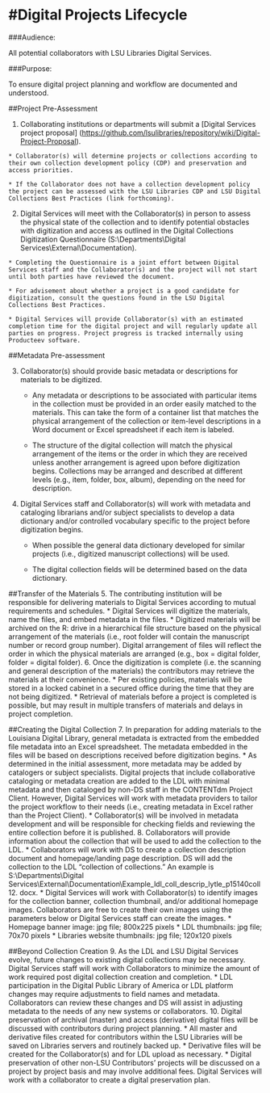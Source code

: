#Digital Projects Lifecycle
===========================
###Audience:

All potential collaborators with LSU Libraries Digital Services.

###Purpose: 

To ensure digital project planning and workflow are documented and understood.


##Project Pre-Assessment


  1. Collaborating institutions or departments will submit a [Digital Services project proposal] (https://github.com/lsulibraries/repository/wiki/Digital-Project-Proposal).

    * Collaborator(s) will determine projects or collections according to their own collection development policy (CDP) and preservation and access priorities.

    * If the Collaborator does not have a collection development policy the project can be assessed with the LSU Libraries CDP and LSU Digital Collections Best Practices (link forthcoming).

  2. Digital Services will meet with the Collaborator(s) in person to assess the physical state of the collection and to identify potential obstacles with digitization and access as outlined in the Digital Collections Digitization Questionnaire (S:\Departments\Digital Services\External\Documentation).

    * Completing the Questionnaire is a joint effort between Digital Services staff and the Collaborator(s) and the project will not start until both parties have reviewed the document.

    * For advisement about whether a project is a good candidate for digitization, consult the questions found in the LSU Digital Collections Best Practices.

    * Digital Services will provide Collaborator(s) with an estimated completion time for the digital project and will regularly update all parties on progress. Project progress is tracked internally using Producteev software.
       
##Metadata Pre-assessment

 3. Collaborator(s) should provide basic metadata or descriptions for materials to be digitized.

    * Any metadata or descriptions to be associated with particular items in the collection must be provided in an order easily matched to the materials. This can take the form of a container list that matches the physical arrangement of the collection or item-level descriptions in a Word document or Excel spreadsheet if each item is labeled.

    * The structure of the digital collection will match the physical arrangement of the items or the order in which they are received unless another arrangement is agreed upon before digitization begins. Collections may be arranged and described at different levels (e.g., item, folder, box, album), depending on the need for description.


 4. Digital Services staff and Collaborator(s) will work with metadata and cataloging librarians and/or subject specialists to develop a data dictionary and/or controlled vocabulary specific to the project before digitization begins.

    * When possible the general data dictionary developed for similar projects (i.e., digitized manuscript collections) will be used.

    * The digital collection fields will be determined based on the data dictionary.

##Transfer of the Materials
 5. The contributing institution will be responsible for delivering materials to Digital Services according to mutual requirements and schedules.
    * Digital Services will digitize the materials, name the files, and embed metadata in the files.
    * Digitized materials will be archived on the R: drive in a hierarchical file structure based on the physical arrangement of the materials (i.e., root folder will contain the manuscript number or record group number). Digital arrangement of files will reflect the order in which the physical materials are arranged (e.g., box = digital folder, folder = digital folder).
 6. Once the digitization is complete (i.e. the scanning and general description of the materials) the contributors may retrieve the materials at their convenience.
    * Per existing policies, materials will be stored in a locked cabinet in a secured office during the time that they are not being digitized.
    * Retrieval of materials before a project is completed is possible, but may result in multiple transfers of materials and delays in project completion.

##Creating the Digital Collection
 7. In preparation for adding materials to the Louisiana Digital Library, general metadata is extracted from the embedded file metadata into an Excel spreadsheet. The metadata embedded in the files will be based on descriptions received before digitization begins.
    * As determined in the initial assessment, more metadata may be added by catalogers or subject specialists. Digital projects that include collaborative cataloging or metadata creation are added to the LDL with minimal metadata and then cataloged by non-DS staff in the CONTENTdm Project Client. However, Digital Services will work with metadata providers to tailor the project workflow to their needs (i.e., creating metadata in Excel rather than the Project Client).
    * Collaborator(s) will be involved in metadata development and will be responsible for checking fields and reviewing the entire collection before it is published.
 8. Collaborators will provide information about the collection that will be used to add the collection to the LDL.
    * Collaborators will work with DS to create a collection description document and homepage/landing page description. DS will add the collection to the LDL “collection of collections.” An example is S:\Departments\Digital Services\External\Documentation\Example_ldl_coll_descrip_lytle_p15140coll12. docx.
    * Digital Services will work with Collaborator(s) to identify images for the collection banner, collection thumbnail, and/or additional homepage images. Collaborators are free to create their own images using the parameters below or Digital Services staff can create the images.
     * Homepage banner image: jpg file; 800x225 pixels
     * LDL thumbnails: jpg file; 70x70 pixels
     * Libraries website thumbnails: jpg file; 120x120 pixels

##Beyond Collection Creation
 9. As the LDL and LSU Digital Services evolve, future changes to existing digital collections may be necessary. Digital Services staff will work with Collaborators to minimize the amount of work required post digital collection creation and completion.
    * LDL participation in the Digital Public Library of America or LDL platform changes may require adjustments to field names and metadata. Collaborators can review these changes and DS will assist in adjusting metadata to the needs of any new systems or collaborators.
 10. Digital preservation of archival (master) and access (derivative) digital files will be discussed with contributors during project planning.
    * All master and derivative files created for contributors within the LSU Libraries will be saved on Libraries servers and routinely backed up.
    * Derivative files will be created for the Collaborator(s) and for LDL upload as necessary.
    * Digital preservation of other non-LSU Contributors’ projects will be discussed on a project by project basis and may involve additional fees. Digital Services will work with a collaborator to create a digital preservation plan.
